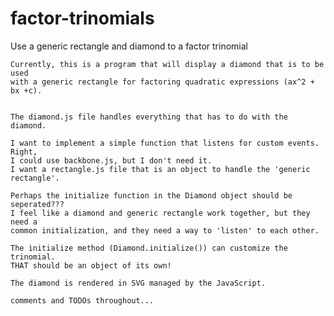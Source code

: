 factor-trinomials
=================

Use a generic rectangle and diamond to a factor trinomial



        
    Currently, this is a program that will display a diamond that is to be used
    with a generic rectangle for factoring quadratic expressions (ax^2 + bx +c).
        
        
    The diamond.js file handles everything that has to do with the diamond.
    
    I want to implement a simple function that listens for custom events. Right,
    I could use backbone.js, but I don't need it. 
    I want a rectangle.js file that is an object to handle the 'generic rectangle'.
    
    Perhaps the initialize function in the Diamond object should be seperated???
    I feel like a diamond and generic rectangle work together, but they need a 
    common initialization, and they need a way to 'listen' to each other. 

    The initialize method (Diamond.initialize()) can customize the trinomial.
    THAT should be an object of its own!    

    The diamond is rendered in SVG managed by the JavaScript. 
            
    comments and TODOs throughout...
 
